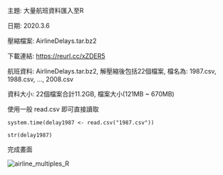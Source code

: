 主題: 大量航班資料匯入至R

日期: 2020.3.6

壓縮檔案: AirlineDelays.tar.bz2

下載連結: https://reurl.cc/xZDER5

航班資料: AirlineDelays.tar.bz2, 解壓縮後包括22個檔案, 檔名為: 1987.csv, 1988.csv, ..., 2008.csv

資料大小: 22個檔案合計11.2GB, 檔案大小(121MB ~ 670MB)

使用一般 read.csv 即可直接讀取

```{r  eval=FALSE}
system.time(delay1987 <- read.csv("1987.csv"))
            
str(delay1987)
```

完成畫面

![airline_multiples_R](https://user-images.githubusercontent.com/36437869/76058949-9b290780-5fb8-11ea-80f4-f115b5598a4b.png)
